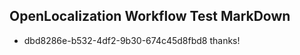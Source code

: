 ## OpenLocalization Workflow Test MarkDown
* dbd8286e-b532-4df2-9b30-674c45d8fbd8 
thanks!<!--HONumber=Mar16_HO2-->
